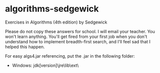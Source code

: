 # algorithms-sedgewick
Exercises in Algorithms (4th edition) by Sedgewick

Please do not copy these answers for school.  I will email your teacher. You won't learn anything. You'll get fired from your first job when you don't understand how to implement breadth-first search, and I'll feel sad that I helped this happen.

For easy algs4.jar referencing, put the .jar in the following folder:

 - Windows: jdk[version]\jre\lib\ext\

